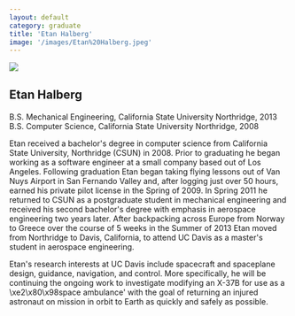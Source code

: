 ```yaml
---
layout: default
category: graduate
title: 'Etan Halberg'
image: '/images/Etan%20Halberg.jpeg'
---
```


<img src="{{ page.image }}">

<h2 class="team-title">Etan Halberg</h2>
<h4 class="team-position"></h4>
<p>B.S. Mechanical Engineering, California State University Northridge, 2013<br/>
B.S. Computer Science, California State University Northridge, 2008</p>
<p>Etan received a bachelor's degree in computer science from California State University, Northridge (CSUN) in 2008. Prior to graduating he began working as a software engineer at a small company based out of Los Angeles. Following graduation Etan began taking flying lessons out of Van Nuys Airport in San Fernando Valley and, after logging just over 50 hours, earned his private pilot license in the Spring of 2009. In Spring 2011 he returned to CSUN as a postgraduate student in mechanical engineering and received his second bachelor's degree with emphasis in aerospace engineering two years later. After backpacking across Europe from Norway to Greece over the course of 5 weeks in the Summer of 2013 Etan moved from Northridge to Davis, California, to attend UC Davis as a master's student in aerospace engineering.</p>
<p>Etan's research interests at UC Davis include spacecraft and spaceplane design, guidance, navigation, and control. More specifically, he will be continuing the ongoing work to investigate modifying an X-37B for use as a \xe2\x80\x98space ambulance' with the goal of returning an injured astronaut on mission in orbit to Earth as quickly and safely as possible.</p>
<ul class="team-member-other-info"></ul>
